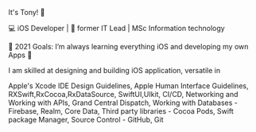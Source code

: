 It's Tony! 👋

💻 iOS Developer | 🧰 former IT Lead | MSc Information technology

🥅 2021 Goals: I’m always learning everything iOS and developing my own Apps 🤣

I am skilled at designing and building iOS application, versatile in 

Apple's Xcode IDE
Design Guidelines,
Apple Human Interface Guidelines,
RXSwift,RxCocoa,RxDataSource,
SwiftUI,UIkit,
CI/CD,
Networking and Working with APIs,
Grand Central Dispatch,
Working with Databases - Firebase, Realm, Core Data,
Third party libraries - Cocoa Pods, Swift package Manager,
Source Control - GitHub, Git




